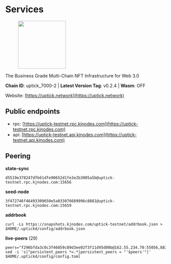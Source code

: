 # Services

<figure><img src="https://raw.githubusercontent.com/kj89/testnet_manuals/main/pingpub/logos/uptick.png" width="150" alt=""><figcaption></figcaption></figure>

The Business Grade Multi-Chain NFT Infrastructure for Web 3.0

**Chain ID**: uptick_7000-2 | **Latest Version Tag**: v0.2.4 | **Wasm**: OFF

Website: [https://uptick.network](https://uptick.network)


## Public endpoints

* rpc: [https://uptick-testnet.rpc.kjnodes.com](https://uptick-testnet.rpc.kjnodes.com)
* api: [https://uptick-testnet.api.kjnodes.com](https://uptick-testnet.api.kjnodes.com)

## Peering

**state-sync**

```
d5519e378247dfb61dfe90652d1fe3e2b3005a5b@uptick-testnet.rpc.kjnodes.com:15656
```

**seed-node**

```
3f472746f46493309650e5a033076689996c8881@uptick-testnet.rpc.kjnodes.com:15659
```

**addrbook**
```
curl -Ls https://snapshots.kjnodes.com/uptick-testnet/addrbook.json > $HOME/.uptickd/config/addrbook.json
```

**live-peers** (29)
```
peers="f296bfda3c0c3f46059c89d3ee02f3f11d95d00b@162.55.234.70:55056,883d6557bef1bae68c4fb569078caf0cf4c45bdd@142.132.202.50:26651,79888e0547bfb9937e4a6f4fbdca7ccbf46cbbde@155.133.23.88:26656,d8777278648d8fc93800692a8b96a7f104df4f9a@194.163.135.127:26656,7849e4320385434b0828a3e0206a3b69767393f6@65.109.91.227:26656,0afb5ce897e69eec34fb32bf87f4a2f93f79e0b3@65.109.65.210:30656,0fcdc6af694d5b9995340549e5ce444dc96de3e0@195.201.197.4:15656,40e340692ead998ad22d4c5907d4ca27ac1cdbc8@65.109.34.9:60856,d5519e378247dfb61dfe90652d1fe3e2b3005a5b@65.109.68.190:15656,94b63fddfc78230f51aeb7ac34b9fb86bd042a77@94.23.207.45:30556,962e467376dd18f68bbab10cda5a336a1a08aa4b@65.21.134.202:26666,2763c95b0c9b0b31c312b06d6ae6887968fb9830@194.163.154.224:26656,7a4f1c0baa2ff31c02163fb658c4eb8d119193c7@95.214.52.173:26656,b14b4e3a46180eccf00d816aed5338db925e2237@185.225.191.149:26656,5368bc0c12a7bfd9d69ba192b06f2be97d28e7ef@185.239.209.56:31656,b9d3fe835ded0b93c39befad43fb3c4964ae740f@91.195.101.100:26656,12fe5ed38770b4bb59c59e183ec1161aebda2a4e@185.173.38.18:26656,2d892493335b4bb1582dabcaa1e832bcba041e79@95.217.4.62:26656,d6aad702ecfed6c5e76e2f25dea6b921c3cd7857@154.12.242.252:31656,af5262526a0800a29a0a7194e1488a9fa62d0005@195.3.223.208:26656,3666c65e99775b8149396fd5c781dec6a29fb13b@75.119.144.48:31656,8340a33a3794dfef56159f412012c16ce51d96dc@65.109.85.52:46656,7175172406a124862dc545b8fb1e3545c35173f9@176.9.146.72:14656,db09e85b73c4be1cab07f41422912ccad2aa5744@185.198.27.109:15656,70c19420bb2d40c5a6c3466c69ead6e0877b9cc7@45.85.250.108:26656,7a1f08486cd519270b3aeab7c6c4abf2cc07d22b@46.17.250.145:60856,1c66685cbf5c8dc0a739eb57c896d35eb2eed17c@141.94.139.233:28656,0aee682fb3453170737149203e5c23d2e0c46058@142.132.253.112:15656,f06b6a57001440bf3507ba2f09a3010f6d50080b@135.181.133.37:29656"
sed -i 's|^persistent_peers *=.*|persistent_peers = "'$peers'"|' $HOME/.uptickd/config/config.toml
```
